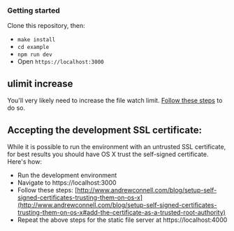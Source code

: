 ### Getting started

Clone this repository, then:

- `make install`
- `cd example`
- `npm run dev`
- Open `https://localhost:3000`

## ulimit increase

You'll very likely need to increase the file watch limit. [Follow these steps](http://stackoverflow.com/a/27982223) to do so.

## Accepting the development SSL certificate:

While it is possible to run the environment with an untrusted SSL certificate, for best results you should have OS X trust the self-signed certificate. Here's how:

- Run the development environment
- Navigate to https://localhost:3000
- Follow these steps: [http://www.andrewconnell.com/blog/setup-self-signed-certificates-trusting-them-on-os-x](http://www.andrewconnell.com/blog/setup-self-signed-certificates-trusting-them-on-os-x#add-the-certificate-as-a-trusted-root-authority)
- Repeat the above steps for the static file server at https://localhost:4000
